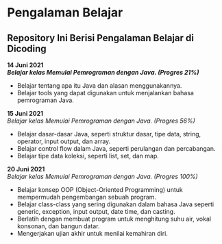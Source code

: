 # Pengalaman Belajar  
Repository Ini Berisi Pengalaman Belajar di Dicoding
--

**14 Juni 2021**  
***Belajar kelas Memulai Pemrograman dengan Java. (Progres 21%)***
  * Belajar tentang apa itu Java dan alasan menggunakannya.
  * Belajar tools yang dapat digunakan untuk menjalankan bahasa pemrograman Java.

**15 Juni 2021**  
*Belajar kelas Memulai Pemrograman dengan Java. (Progres 56%)*
  + Belajar dasar-dasar Java, seperti struktur dasar, tipe data, string, operator, input output, dan array.
  + Belajar control flow dalam Java, seperti perulangan dan percabangan.
  + Belajar tipe data koleksi, seperti list, set, dan map.

**20 Juni 2021**  
*Belajar kelas Memulai Pemrograman dengan Java. (Progres 100%)*
  - Belajar konsep OOP (Object-Oriented Programming) untuk mempermudah pengembangan sebuah program.
  - Belajar class-class yang sering digunakan dalam bahasa Java seperti generic, exception, input output, date time, dan casting. 
  - Berlatih dengan membuat program untuk menghitung suhu air, vokal konsonan, dan bangun datar. 
  - Mengerjakan ujian akhir untuk menilai kemahiran diri.
